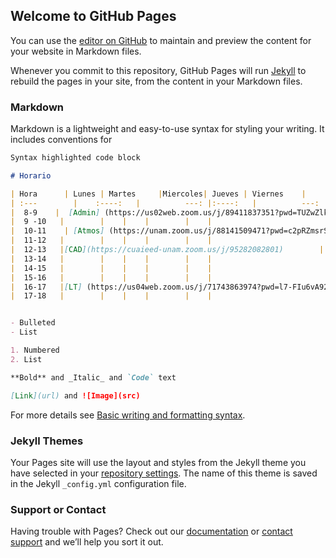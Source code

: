 ## Welcome to GitHub Pages

You can use the [editor on GitHub](https://github.com/NoeJA/NoeJA.github.io/edit/main/index.md) to maintain and preview the content for your website in Markdown files.

Whenever you commit to this repository, GitHub Pages will run [Jekyll](https://jekyllrb.com/) to rebuild the pages in your site, from the content in your Markdown files.

### Markdown

Markdown is a lightweight and easy-to-use syntax for styling your writing. It includes conventions for

```markdown
Syntax highlighted code block

# Horario

| Hora      | Lunes | Martes     |Miercoles| Jueves | Viernes    |
| :---        |    :----:   |          ---: |:----:   |          ---: |:----:   |  
|  8-9    |  [Admin] (https://us02web.zoom.us/j/89411837351?pwd=TUZwZlk4ekJjNkJkeWtmNmtZUmxSUT09) |    |    |        |    |
|  9 -10   |        |    |    |        |    |
|  10-11    | [Atmos] (https://unam.zoom.us/j/88141509471?pwd=c2pRZmsrSG9ack90V1BROEQzSmxRdz09)       |    |    |        |    |
|  11-12   |        |    |    |        |    |
|  12-13   |[CAD](https://cuaieed-unam.zoom.us/j/95282082801)        |    |    |        |    |
|  13-14   |        |    |    |        |    |
|  14-15   |        |    |    |        |    |
|  15-16   |        |    |    |        |    |
|  16-17   |[LT] (https://us04web.zoom.us/j/71743863974?pwd=l7-FIu6vA92PEjkUVZP5jTATrtcazl.1)       |    |    |        |    |
|  17-18   |        |    |    |        |    |


- Bulleted
- List

1. Numbered
2. List

**Bold** and _Italic_ and `Code` text

[Link](url) and ![Image](src)
```

For more details see [Basic writing and formatting syntax](https://docs.github.com/en/github/writing-on-github/getting-started-with-writing-and-formatting-on-github/basic-writing-and-formatting-syntax).

### Jekyll Themes

Your Pages site will use the layout and styles from the Jekyll theme you have selected in your [repository settings](https://github.com/NoeJA/NoeJA.github.io/settings/pages). The name of this theme is saved in the Jekyll `_config.yml` configuration file.

### Support or Contact

Having trouble with Pages? Check out our [documentation](https://docs.github.com/categories/github-pages-basics/) or [contact support](https://support.github.com/contact) and we’ll help you sort it out.
